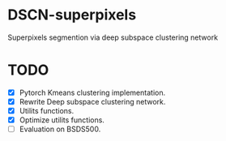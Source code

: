 # DSCN-superpixels
 Superpixels segmention via deep subspace clustering network

# TODO
- [x] Pytorch Kmeans clustering implementation.
- [x] Rewrite Deep subspace clustering network.
- [x] Utilits functions.
- [x] Optimize utilits functions.
- [ ] Evaluation on BSDS500.

